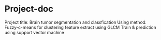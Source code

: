 # Project-doc
Project title:
Brain tumor segmentation and classfication 
Using method:
Fuzzy-c-means for clustering
feature extract using GLCM
Train & prediction using support vector machine
